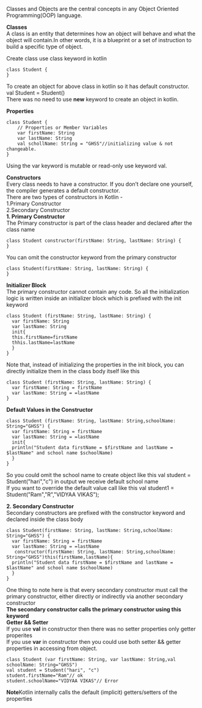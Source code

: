 Classes and Objects are the central concepts in any Object Oriented Programming(OOP) language.

**Classes**<br/>
A class is an entity that determines how an object will behave and what the object will contain.In other words, it is a blueprint or a set of instruction to build a specific type of object.<br/>

Create class use class keyword in kotlin<br/>
```
class Student {
}
```
To create an object for above class in kotlin so it has default constructor.<br/>
val Student = Student()<br/>
There was no need to use **new** keyword to create an object in kotlin.<br/>

**Properties**<br/>
```
class Student {
	// Properties or Member Variables
    var firstName: String
    var lastName: String
    val schollName: String = "GHSS"//initializing value & not changeable.
}
```
Using the var keyword is mutable or read-only use keyword val.<br/>

**Constructors**<br/>
Every class needs to have a constructor. If you don’t declare one yourself, the compiler generates a default constructor.<br/>
There are two types of constructors in Kotlin -<br/>
1.Primary Constructor<br/>
2.Secondary Constructor<br/>
**1. Primary Constructor**<br/>
The Primary constructor is part of the class header and declared after the class name<br/> 

```
class Student constructor(firstName: String, lastName: String) {
}
```
You can omit the constructor keyword from the primary constructor<br/> 
```
class Student(firstName: String, lastName: String) {
}
```
**Initializer Block**<br/>
The primary constructor cannot contain any code. So all the initialization logic is written inside an initializer block which is prefixed with the init keyword<br/>
```
class Student (firstName: String, lastName: String) {
  var firstName: String
  var lastName: String
  init{
  this.firstName=firstName
  thhis.lastName=lastName
  }
}
```
Note that, instead of initializing the properties in the init block, you can directly initialize them in the class body itself like this
```
class Student (firstName: String, lastName: String) { 
  var firstName: String = firstName 
  var lastName: String = =lastName   
} 
```
**Default Values in the Constructor**<br/>
```
class Student (firstName: String, lastName: String,schoolName: String="GHSS") {
  var firstName: String = firstName
  var lastName: String = =lastName
  init{
  println("Student data firstName = $firstName and lastName = $lastName" and school name $schoolName)
  }
}
```
So you could omit the school name to create object like this val student = Student("hari","c") in output we receive default school name<br/>
If you want to override the default value call like this val student1 = Student("Ram","R","VIDYAA VIKAS");<br/> 

**2. Secondary Constructor**<br/> 
Secondary constructors are prefixed with the constructor keyword and declared inside the class body<br/> 
```
class Student(firstName: String, lastName: String,schoolName: String="GHSS") {
  var firstName: String = firstName
  var lastName: String = =lastName
   constructor(firstName: String, lastName: String,schoolName: String="GHSS")this(firstName,lastName){
  println("Student data firstName = $firstName and lastName = $lastName" and school name $schoolName)
  }
}
```
One thing to note here is that every secondary constructor must call the primary constructor, either directly or indirectly via another secondary constructor<br/> 
**The secondary constructor calls the primary constructor using this keyword**<br/>
**Getter && Setter**<br/>
If you use **val** in constructor then there was no setter properties only getter properites<br/>
If you use **var** in constructor then you could use both setter && getter properties in accessing from object.<br/>

```
class Student (var firstName: String, var lastName: String,val schoolName: String="GHSS")
val student = Student("hari", "c")   
student.firstName="Ram"// ok
student.schoolName="VIDYAA VIKAS"// Error
```
**Note**Kotlin internally calls the default (implicit) getters/setters of the properties
